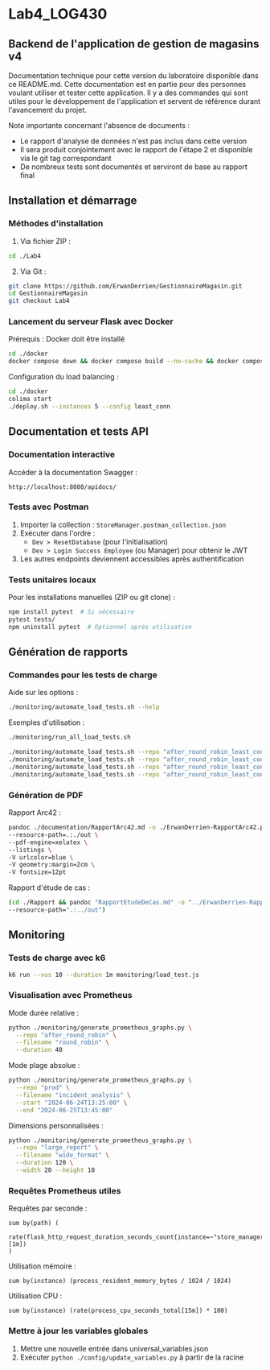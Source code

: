 # Lab4_LOG430

## Backend de l'application de gestion de magasins v4

Documentation technique pour cette version du laboratoire disponible dans ce README.md. Cette documentation est en partie pour des personnes voulant utiliser et tester cette application. Il y a des commandes qui sont utiles pour le développement de l'application et servent de référence durant l'avancement du projet.

Note importante concernant l'absence de documents : 
- Le rapport d'analyse de données n'est pas inclus dans cette version
- Il sera produit conjointement avec le rapport de l'étape 2 et disponible via le git tag correspondant
- De nombreux tests sont documentés et serviront de base au rapport final

## Installation et démarrage

### Méthodes d'installation

1. Via fichier ZIP :
```bash
cd ./Lab4
```

2. Via Git :
```bash
git clone https://github.com/ErwanDerrien/GestionnaireMagasin.git
cd GestionnaireMagasin
git checkout Lab4
```

### Lancement du serveur Flask avec Docker

Prérequis : Docker doit être installé

```bash
cd ./docker
docker compose down && docker compose build --no-cache && docker compose up
```

Configuration du load balancing :
```bash
cd ./docker
colima start
./deploy.sh --instances 5 --config least_conn
```

## Documentation et tests API

### Documentation interactive

Accéder à la documentation Swagger :
```
http://localhost:8080/apidocs/
```

### Tests avec Postman

1. Importer la collection : `StoreManager.postman_collection.json`
2. Exécuter dans l'ordre :
   - `Dev > ResetDatabase` (pour l'initialisation)
   - `Dev > Login Success Employee` (ou Manager) pour obtenir le JWT
3. Les autres endpoints deviennent accessibles après authentification

### Tests unitaires locaux

Pour les installations manuelles (ZIP ou git clone) :

```bash
npm install pytest  # Si nécessaire
pytest tests/
npm uninstall pytest  # Optionnel après utilisation
```

## Génération de rapports

### Commandes pour les tests de charge

Aide sur les options :
```bash
./monitoring/automate_load_tests.sh --help
```

Exemples d'utilisation :
```bash
./monitoring/run_all_load_tests.sh

./monitoring/automate_load_tests.sh --repo "after_round_robin_least_con" --filename "round_robin_least_con" --vus 15
./monitoring/automate_load_tests.sh --repo "after_round_robin_least_con" --filename "round_robin_least_con" --vus 50
./monitoring/automate_load_tests.sh --repo "after_round_robin_least_con" --filename "round_robin_least_con" --vus 500
./monitoring/automate_load_tests.sh --repo "after_round_robin_least_con" --filename "round_robin_least_con" --skip-tests
```

### Génération de PDF

Rapport Arc42 :
```bash
pandoc ./documentation/RapportArc42.md -o ./ErwanDerrien-RapportArc42.pdf \
--resource-path=.:./out \
--pdf-engine=xelatex \
--listings \
-V urlcolor=blue \
-V geometry:margin=2cm \
-V fontsize=12pt
```

Rapport d'étude de cas :
```bash
(cd ./Rapport && pandoc "RapportEtudeDeCas.md" -o "../ErwanDerrien-RapportEtudeDeCas.pdf" \
--resource-path=".:../out")
```

## Monitoring

### Tests de charge avec k6

```bash
k6 run --vus 10 --duration 1m monitoring/load_test.js
```

### Visualisation avec Prometheus

Mode durée relative :
```bash
python ./monitoring/generate_prometheus_graphs.py \
  --repo "after_round_robin" \
  --filename "round_robin" \
  --duration 40
```

Mode plage absolue :
```bash
python ./monitoring/generate_prometheus_graphs.py \
  --repo "prod" \
  --filename "incident_analysis" \
  --start "2024-06-24T13:25:00" \
  --end "2024-06-25T13:45:00"
```

Dimensions personnalisées :
```bash
python ./monitoring/generate_prometheus_graphs.py \
  --repo "large_report" \
  --filename "wide_format" \
  --duration 120 \
  --width 20 --height 10
```

### Requêtes Prometheus utiles

Requêtes par seconde :
```promql
sum by(path) (
  rate(flask_http_request_duration_seconds_count{instance=~"store_manager.*"}[1m])
)
```

Utilisation mémoire :
```promql
sum by(instance) (process_resident_memory_bytes / 1024 / 1024)
```

Utilisation CPU :
```promql
sum by(instance) (rate(process_cpu_seconds_total[15m]) * 100)
```

### Mettre à jour les variables globales
1. Mettre une nouvelle entrée dans universal_variables.json
2. Exécuter `python ./config/update_variables.py` à partir de la racine